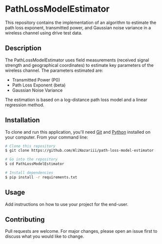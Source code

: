 # PathLossModelEstimator

This repository contains the implementation of an algorithm to estimate the path loss exponent, transmitted power, and Gaussian noise variance in a wireless channel using drive test data.

## Description

The PathLossModelEstimator uses field measurements (received signal strength and geographical coordinates) to estimate key parameters of the wireless channel. The parameters estimated are:

- Transmitted Power (P0)
- Path Loss Exponent (beta)
- Gaussian Noise Variance

The estimation is based on a log-distance path loss model and a linear regression method.

## Installation

To clone and run this application, you'll need [Git](https://git-scm.com) and [Python](https://www.python.org/downloads/) installed on your computer. From your command line:

```bash
# Clone this repository
$ git clone https://github.com/AliNazariii/path-loss-model-estimator

# Go into the repository
$ cd PathLossModelEstimator

# Install dependencies
$ pip install -r requirements.txt
```

## Usage
Add instructions on how to use your project for the end-user.

## Contributing
Pull requests are welcome. For major changes, please open an issue first to discuss what you would like to change.
